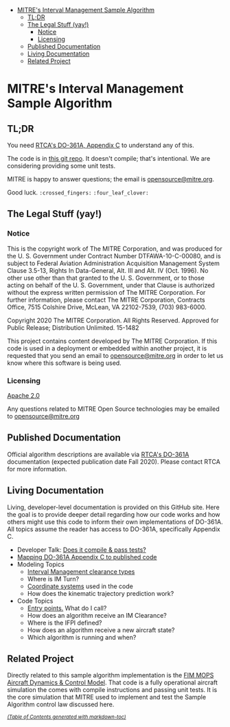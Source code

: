 - [MITRE's Interval Management Sample Algorithm](#mitre-s-interval-management-sample-algorithm)
  * [TL;DR](#tl-dr)
  * [The Legal Stuff (yay!)](#the-legal-stuff--yay--)
    + [Notice](#notice)
    + [Licensing](#licensing)
  * [Published Documentation](#published-documentation)
  * [Living Documentation](#living-documentation)
  * [Related Project](#related-project)

# MITRE's Interval Management Sample Algorithm

## TL;DR

You need [RTCA's DO-361A, Appendix C](https://my.rtca.org/nc__store?search=do-361) to understand any of this.

The code is in [this git repo](https://github.com/mitre/im_sample_algorithm). It doesn't compile; that's intentional. We are considering providing some unit tests.

MITRE is happy to answer questions; the email is opensource@mitre.org.

Good luck. `:crossed_fingers:` `:four_leaf_clover:`

## The Legal Stuff (yay!)

### Notice

This is the copyright work of The MITRE Corporation, and was produced
for the U. S. Government under Contract Number DTFAWA-10-C-00080, and
is subject to Federal Aviation Administration Acquisition Management
System Clause 3.5-13, Rights In Data-General, Alt. III and Alt. IV
(Oct. 1996).  No other use other than that granted to the U. S.
Government, or to those acting on behalf of the U. S. Government,
under that Clause is authorized without the express written
permission of The MITRE Corporation. For further information, please
contact The MITRE Corporation, Contracts Office, 7515 Colshire Drive,
McLean, VA  22102-7539, (703) 983-6000.

Copyright 2020 The MITRE Corporation. All Rights Reserved.
Approved for Public Release; Distribution Unlimited. 15-1482

This project contains content developed by The MITRE Corporation. If this code is used in a deployment or embedded within another project, it is requested that you send an email to opensource@mitre.org in order to let us know where this software is being used.

### Licensing

[Apache 2.0](https://github.com/mitre/im_sample_algorithm/blob/master/LICENSE)

Any questions related to MITRE Open Source technologies may be emailed to opensource@mitre.org

## Published Documentation

Official algorithm descriptions are available via [RTCA's DO-361A](https://my.rtca.org/nc__store?search=do-361) documentation (expected publication date Fall 2020). Please contact RTCA for more information.

## Living Documentation

Living, developer-level documentation is provided on this GitHub site. Here the goal is to provide deeper detail regarding how our code works and how others might use this code to inform their own implementations of DO-361A. All topics assume the reader has access to DO-361A, specifically Appendix C.

* Developer Talk: [Does it compile & pass tests?](dev_talk.md)
* [Mapping DO-361A Appendix C to published code](appendix_url_mapping.md)
* Modeling Topics
    * [Interval Management clearance types](im_clearance_types.md)
    * Where is IM Turn?
    * [Coordinate systems](coordinate_systems.md) used in the code
    * How does the kinematic trajectory prediction work?
* Code Topics
    * [Entry points.](entry_points.md) What do I call?
    * How does an algorithm receive an IM Clearance?
    * Where is the IFPI defined?
    * How does an algorithm receive a new aircraft state?
    * Which algorithm is running and when?

## Related Project

Directly related to this sample algorithm implementation is the [FIM MOPS Aircraft Dynamics & Control Model](https://mitre.github.io/FMACM). That code is a fully operational aircraft simulation the comes with compile instructions and passing unit tests. It is the core simulation that MITRE used to implement and test the Sample Algorithm control law discussed here.

<small><i><a href='http://ecotrust-canada.github.io/markdown-toc/'>(Table of Contents generated with markdown-toc)</a></i></small>
